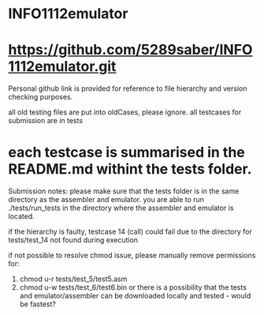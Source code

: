 # INFO1112emulator
# https://github.com/5289saber/INFO1112emulator.git

Personal github link is provided for reference to file hierarchy and version checking purposes.

all old testing files are put into oldCases, please ignore.
all testcases for submission are in tests
# each testcase is summarised in the README.md withint the tests folder.

Submission notes:
please make sure that the tests folder is in the same directory as the assembler and emulator.
you are able to run ./tests/run_tests in the directory where the assembler and emulator is located.

if the hierarchy is faulty, testcase 14 (call) could fail due to the directory for tests/test_14 not found during execution

if not possible to resolve chmod issue, please manually remove permissions for:
1. chmod u-r tests/test_5/test5.asm
2. chmod u-w tests/test_6/test6.bin
or there is a possibility that the tests and emulator/assembler can be downloaded locally and tested - would be fastest?